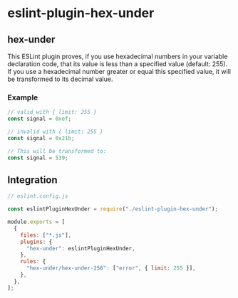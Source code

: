 # eslint-plugin-hex-under

## hex-under

This ESLint plugin proves, if you use hexadecimal numbers in your variable declaration code, that its value is less than a specified value (default: 255). If you use a hexadecimal number greater or equal this specified value, it will be transformed to its decimal value.

### Example

```js
// valid with { limit: 255 }
const signal = 0xef;

// invalid with { limit: 255 }
const signal = 0x21b;

// This will be transformed to:
const signal = 539;
```

## Integration

```js
// eslint.config.js

const eslintPluginHexUnder = require("./eslint-plugin-hex-under");

module.exports = [
  {
    files: ["*.js"],
    plugins: {
      "hex-under": eslintPluginHexUnder,
    },
    rules: {
      "hex-under/hex-under-256": ["error", { limit: 255 }],
    },
  },
];
```
